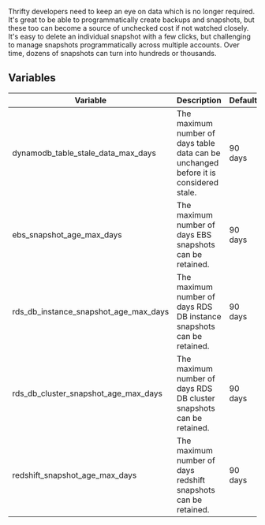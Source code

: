 Thrifty developers need to keep an eye on data which is no longer required. It's great to be able to programmatically create backups and snapshots, but these too can become a source of unchecked cost if not watched closely. It's easy to delete an individual snapshot with a few clicks, but challenging to manage snapshots programmatically across multiple accounts. Over time, dozens of snapshots can turn into hundreds or thousands.

## Variables

| Variable                              | Description                                                                           | Default |
| ------------------------------------- | ------------------------------------------------------------------------------------- | ------- |
| dynamodb_table_stale_data_max_days    | The maximum number of days table data can be unchanged before it is considered stale. | 90 days |
| ebs_snapshot_age_max_days             | The maximum number of days EBS snapshots can be retained.                             | 90 days |
| rds_db_instance_snapshot_age_max_days | The maximum number of days RDS DB instance snapshots can be retained.                 | 90 days |
| rds_db_cluster_snapshot_age_max_days  | The maximum number of days RDS DB cluster snapshots can be retained.                  | 90 days |
| redshift_snapshot_age_max_days        | The maximum number of days redshift snapshots can be retained.                        | 90 days |
